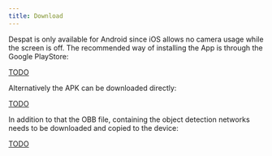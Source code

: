 ```yaml
---
title: Download
---
```


Despat is only available for Android since iOS allows no camera usage while the screen is off.
The recommended way of installing the App is through the Google PlayStore:

[TODO](TODO)

Alternatively the APK can be downloaded directly:

[TODO](TODO)

In addition to that the OBB file, containing the object detection networks needs to be downloaded and copied to the device:

[TODO](TODO)


